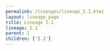 ```yaml
---
permalink: /lineages/lineage_I.1.html
layout: lineage_page
title: Lineage I.1
lineage: I.1
parent: I
children: ['I.1']
---
```

